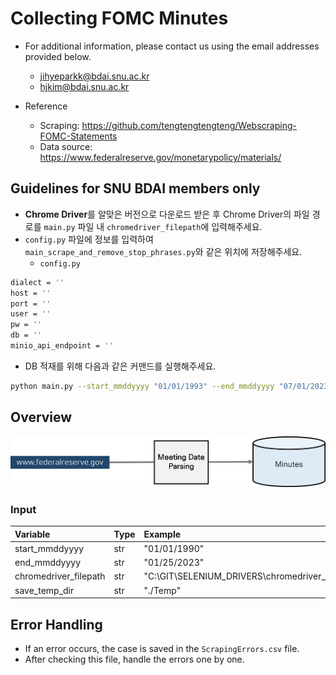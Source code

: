 # Collecting FOMC Minutes

* For additional information, please contact us using the email addresses provided below.
    - jihyeparkk@bdai.snu.ac.kr 
    - hjkim@bdai.snu.ac.kr

* Reference
    - Scraping: https://github.com/tengtengtengteng/Webscraping-FOMC-Statements
    - Data source: https://www.federalreserve.gov/monetarypolicy/materials/
    
## Guidelines for SNU BDAI members only
* **Chrome Driver**를 알맞은 버전으로 다운로드 받은 후 Chrome Driver의 파일 경로를 `main.py` 파일 내 `chromedriver_filepath`에 입력해주세요.
* `config.py` 파일에 정보를 입력하여 `main_scrape_and_remove_stop_phrases.py`와 같은 위치에 저장해주세요.
    * `config.py`
```bash
dialect = ''
host = ''
port = ''
user = ''
pw = ''
db = ''
minio_api_endpoint = ''
```

* DB 적재를 위해 다음과 같은 커맨드를 실행해주세요. 
```bash
python main.py --start_mmddyyyy "01/01/1993" --end_mmddyyyy "07/01/2023" --insert_into_NRFDB "True"
```

## Overview
![overview](./assets/overview.png)

### Input
| Variable           | Type | Example                                                             |
| :----------------- | :--- | :------------------------------------------------------------------ |
| start\_mmddyyyy    | str  | "01/01/1990"                                                        |
| end\_mmddyyyy      | str  | "01/25/2023"                                                        |
| chromedriver\_filepath | str  | "C:\\GIT\\SELENIUM\_DRIVERS\\chromedriver\_win32\\chromedriver.exe" |
| save\_temp\_dir    | str  | "./Temp"                                                      |

## Error Handling
* If an error occurs, the case is saved in the `ScrapingErrors.csv` file.
* After checking this file, handle the errors one by one.
